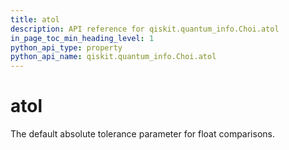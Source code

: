 ```yaml
---
title: atol
description: API reference for qiskit.quantum_info.Choi.atol
in_page_toc_min_heading_level: 1
python_api_type: property
python_api_name: qiskit.quantum_info.Choi.atol
---
```


# atol

The default absolute tolerance parameter for float comparisons.

